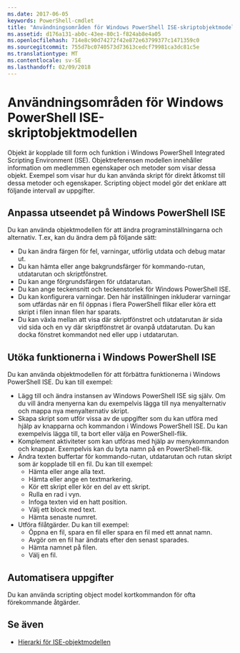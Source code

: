```yaml
---
ms.date: 2017-06-05
keywords: PowerShell-cmdlet
title: "Användningsområden för Windows PowerShell ISE-skriptobjektmodellen"
ms.assetid: d176a131-ab0c-43ee-80c1-f824ab8e4a05
ms.openlocfilehash: 714e8c90d74272f42e872e63799377c1471359c0
ms.sourcegitcommit: 755d7bc0740573d73613cedcf79981ca3dc81c5e
ms.translationtype: MT
ms.contentlocale: sv-SE
ms.lasthandoff: 02/09/2018
---
```

# <a name="purpose-of-the-windows-powershell-ise-scripting-object-model"></a>Användningsområden för Windows PowerShell ISE-skriptobjektmodellen

Objekt är kopplade till form och funktion i Windows PowerShell Integrated Scripting Environment (ISE). Objektreferensen modellen innehåller information om medlemmen egenskaper och metoder som visar dessa objekt. Exempel som visar hur du kan använda skript för direkt åtkomst till dessa metoder och egenskaper. Scripting object model gör det enklare att följande intervall av uppgifter.

## <a name="customizing-the-appearance-of-windows-powershell-ise"></a>Anpassa utseendet på Windows PowerShell ISE

Du kan använda objektmodellen för att ändra programinställningarna och alternativ. T.ex, kan du ändra dem på följande sätt:

- Du kan ändra färgen för fel, varningar, utförlig utdata och debug matar ut.
- Du kan hämta eller ange bakgrundsfärger för kommando-rutan, utdatarutan och skriptfönstret.
- Du kan ange förgrundsfärgen för utdatarutan.
- Du kan ange teckensnitt och teckenstorlek för Windows PowerShell ISE.
- Du kan konfigurera varningar. Den här inställningen inkluderar varningar som utfärdas när en fil öppnas i flera PowerShell flikar eller köra ett skript i filen innan filen har sparats.
- Du kan växla mellan att visa där skriptfönstret och utdatarutan är sida vid sida och en vy där skriptfönstret är ovanpå utdatarutan. Du kan docka fönstret kommandot ned eller upp i utdatarutan.

## <a name="enhancing-the-functionality-of-windows-powershell-ise"></a>Utöka funktionerna i Windows PowerShell ISE

Du kan använda objektmodellen för att förbättra funktionerna i Windows PowerShell ISE. Du kan till exempel:

- Lägg till och ändra instansen av Windows PowerShell ISE sig själv. Om du vill ändra menyerna kan du exempelvis lägga till nya menyalternativ och mappa nya menyalternativ skript.
- Skapa skript som utför vissa av de uppgifter som du kan utföra med hjälp av knapparna och kommandon i Windows PowerShell ISE. Du kan exempelvis lägga till, ta bort eller välja en PowerShell-flik.
- Komplement aktiviteter som kan utföras med hjälp av menykommandon och knappar. Exempelvis kan du byta namn på en PowerShell-flik.
- Ändra texten buffertar för kommando-rutan, utdatarutan och rutan skript som är kopplade till en fil. Du kan till exempel:
  - Hämta eller ange alla text.
  - Hämta eller ange en textmarkering.
  - Kör ett skript eller kör en del av ett skript.
  - Rulla en rad i vyn.
  - Infoga texten vid en hatt position.
  - Välj ett block med text.
  - Hämta senaste numret.
- Utföra filåtgärder. Du kan till exempel:
  - Öppna en fil, spara en fil eller spara en fil med ett annat namn.
  - Avgör om en fil har ändrats efter den senast sparades.
  - Hämta namnet på filen.
  - Välj en fil.

## <a name="automating-tasks"></a>Automatisera uppgifter

Du kan använda scripting object model kortkommandon för ofta förekommande åtgärder.

## <a name="see-also"></a>Se även
- [Hierarki för ISE-objektmodellen](The-ISE-Object-Model-Hierarchy.md)
